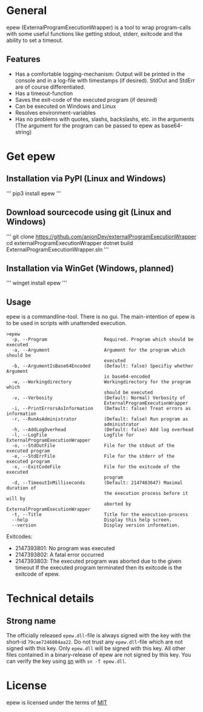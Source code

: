 # General

epew (ExternalProgramExecutionWrapper) is a tool to wrap program-calls with some useful functions like getting stdout, stderr, exitcode and the ability to set a timeout.

## Features

- Has a comfortable logging-mechanism: Output will be printed in the console and in a log-file with timestamps (if desired). StdOut and StdErr are of course differentiated.
- Has a timeout-function
- Saves the exit-code of the executed program (if desired)
- Can be executed on Windows and Linux
- Resolves environment-variables
- Has no problems with quotes, slashs, backslashs, etc. in the arguments (The argument for the program can be passed to epew as base64-string)

# Get epew

## Installation via PyPI (Linux and Windows)

'''
pip3 install epew
'''

## Download sourcecode using git (Linux and Windows)

'''
git clone https://github.com/anionDev/externalProgramExecutionWrapper
cd externalProgramExecutionWrapper
dotnet build  ExternalProgramExecutionWrapper.sln
'''

## Installation via WinGet (Windows, planned)

'''
winget install epew
'''

## Usage

epew is a commandline-tool. There is no gui. The main-intention of epew is to be used in scripts with unattended execution.

```
>epew
  -p, --Program                     Required. Program which should be executed
  -a, --Argument                    Argument for the program which should be
                                    executed
  -b, --ArgumentIsBase64Encoded     (Default: false) Specifiy whether Argument
                                    is base64-encoded
  -w, --Workingdirectory            Workingdirectory for the program which
                                    should be executed
  -v, --Verbosity                   (Default: Normal) Verbosity of
                                    ExternalProgramExecutionWrapper
  -i, --PrintErrorsAsInformation    (Default: false) Treat errors as information
  -r, --RunAsAdministrator          (Default: false) Run program as
                                    administrator
  -h, --AddLogOverhead              (Default: false) Add log overhead
  -l, --LogFile                     Logfile for ExternalProgramExecutionWrapper
  -o, --StdOutFile                  File for the stdout of the executed program
  -e, --StdErrFile                  File for the stderr of the executed program
  -x, --ExitCodeFile                File for the exitcode of the executed
                                    program
  -d, --TimeoutInMilliseconds       (Default: 2147483647) Maximal duration of
                                    the execution process before it will by
                                    aborted by ExternalProgramExecutionWrapper
  -t, --Title                       Title for the execution-process
  --help                            Display this help screen.
  --version                         Display version information.
```

Exitcodes:
- 2147393801: No program was executed
- 2147393802: A fatal error occurred
- 2147393803: The executed program was aborted due to the given timeout
If the executed program terminated then its exitcode is the exitcode of epew.

# Technical details

## Strong name

The officially released `epew.dll`-file is always signed with the key with the short-id `79cae7246084aa22`. Do not trust any `epew.dll`-file which are not signed with this key.
Only `epew.dll` will be signed with this key. All other files contained in a binary-release of epew are not signed by this key.
You can verify the key using [sn](https://docs.microsoft.com/en-us/dotnet/framework/tools/sn-exe-strong-name-tool) with `sn -T epew.dll`.

# License

epew is licensed under the terms of [MIT](https://raw.githubusercontent.com/anionDev/externalProgramExecutionWrapper/master/License.txt)

